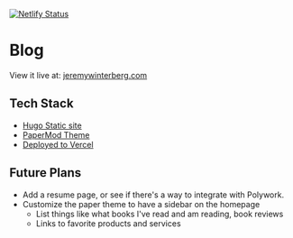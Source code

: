 [![Netlify Status](https://api.netlify.com/api/v1/badges/d64f2e34-c3e5-4fd0-96ed-85f4cf63b9c3/deploy-status)](https://app.netlify.com/sites/hopeful-engelbart-93b847/deploys)

# Blog

View it live at: [jeremywinterberg.com](https://jeremywinterberg.com)

## Tech Stack

- [Hugo Static site](https://gohugo.io)
- [PaperMod Theme](https://github.com/adityatelange/hugo-PaperMod)
- [Deployed to Vercel](https://vercel.com)

## Future Plans

- Add a resume page, or see if there's a way to integrate with Polywork.
- Customize the paper theme to have a sidebar on the homepage
  - List things like what books I've read and am reading, book reviews
  - Links to favorite products and services

